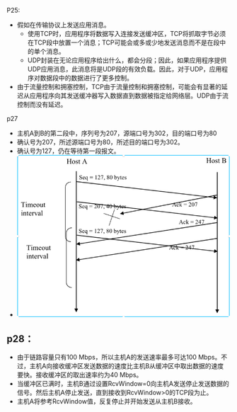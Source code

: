P25:
- 假如在传输协议上发送应用消息。
  - 使用TCP时，应用程序将数据写入连接发送缓冲区，TCP将抓取字节必须在TCP段中放置一个消息；TCP可能会或多或少地发送消息而不是在段中的单个消息。
  - UDP封装在无论应用程序给出什么，都会分段；因此，如果应用程序提供UDP应用消息，此消息将是UDP段的有效负载。因此，对于UDP，应用程序对数据段中的数据进行了更多控制。
- 由于流量控制和拥塞控制，TCP由于流量控制和拥塞控制，可能会有显著的延迟从应用程序向其发送缓冲器写入数据直到数据被指定给网络层。UDP由于流控制而没有延迟。

p27
- 主机A到B的第二段中，序列号为207，源端口号为302，目的端口号为80
- 确认号为207，所述源端口号为80，所述目的端口号为302。
- 确认号为127，仍在等待第一段报文。
- ![](p27时序图.png)

p28：
- 
  - 由于链路容量只有100 Mbps，所以主机A的发送速率最多可达100 Mbps。不过，主机A向接收缓冲区发送数据的速度比主机B从缓冲区中取出数据的速度要快。接收缓冲区的取出速率约为40 Mbps。
  - 当缓冲区已满时，主机B通过设置RcvWindow=0向主机A发送停止发送数据的信号。然后主机A停止发送，直到接收到RcvWindow>0的TCP段为止。
  - 主机A将参考RcvWindow值，反复停止并开始发送从主机B接收。
